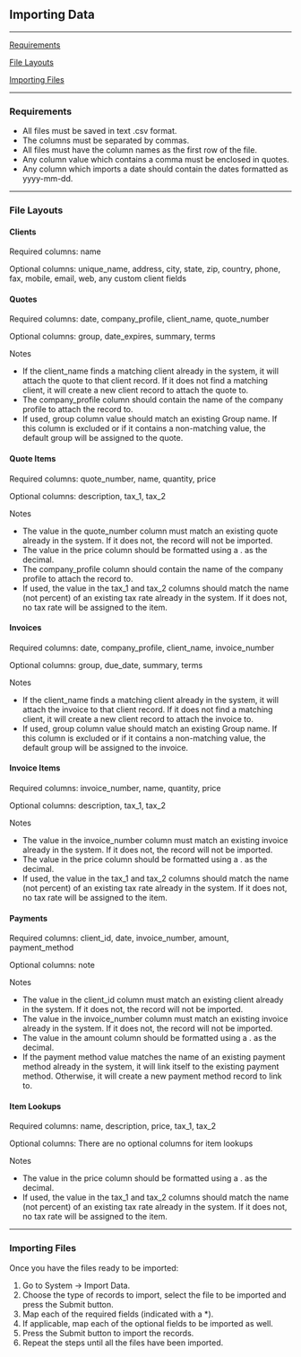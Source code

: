 Importing Data
---

---

[Requirements](#requirements)

[File Layouts](#file-layouts)

[Importing Files](#importing-files)

---

### Requirements

-   All files must be saved in text .csv format.
-   The columns must be separated by commas.
-   All files must have the column names as the first row of the file.
-   Any column value which contains a comma must be enclosed in quotes.
-   Any column which imports a date should contain the dates formatted
    as yyyy-mm-dd.

---

### File Layouts

#### Clients

Required columns: name

Optional columns: unique\_name, address, city, state, zip, country,
phone, fax, mobile, email, web, any custom client fields

#### Quotes

Required columns: date, company\_profile, client\_name, quote\_number

Optional columns: group, date\_expires, summary, terms

Notes

-   If the client\_name finds a matching client already in the system,
    it will attach the quote to that client record. If it does not find
    a matching client, it will create a new client record to attach the
    quote to.
-   The company\_profile column should contain the name of the company
    profile to attach the record to.
-   If used, group column value should match an existing Group name. If
    this column is excluded or if it contains a non-matching value, the
    default group will be assigned to the quote.

#### Quote Items

Required columns: quote\_number, name, quantity, price

Optional columns: description, tax\_1, tax\_2

Notes

-   The value in the quote\_number column must match an existing quote
    already in the system. If it does not, the record will not be
    imported.
-   The value in the price column should be formatted using a . as the
    decimal.
-   The company\_profile column should contain the name of the company
    profile to attach the record to.
-   If used, the value in the tax\_1 and tax\_2 columns should match the
    name (not percent) of an existing tax rate already in the system. If
    it does not, no tax rate will be assigned to the item.

#### Invoices

Required columns: date, company\_profile, client\_name, invoice\_number

Optional columns: group, due\_date, summary, terms

Notes

-   If the client\_name finds a matching client already in the system,
    it will attach the invoice to that client record. If it does not
    find a matching client, it will create a new client record to attach
    the invoice to.
-   If used, group column value should match an existing Group name. If
    this column is excluded or if it contains a non-matching value, the
    default group will be assigned to the invoice.

#### Invoice Items

Required columns: invoice\_number, name, quantity, price

Optional columns: description, tax\_1, tax\_2

Notes

-   The value in the invoice\_number column must match an existing
    invoice already in the system. If it does not, the record will not
    be imported.
-   The value in the price column should be formatted using a . as the
    decimal.
-   If used, the value in the tax\_1 and tax\_2 columns should match the
    name (not percent) of an existing tax rate already in the system. If
    it does not, no tax rate will be assigned to the item.

#### Payments

Required columns: client\_id, date, invoice\_number, amount,
payment\_method

Optional columns: note

Notes

-   The value in the client\_id column must match an existing client
    already in the system. If it does not, the record will not be
    imported.
-   The value in the invoice\_number column must match an existing
    invoice already in the system. If it does not, the record will not
    be imported.
-   The value in the amount column should be formatted using a . as the
    decimal.
-   If the payment method value matches the name of an existing payment
    method already in the system, it will link itself to the existing
    payment method. Otherwise, it will create a new payment method
    record to link to.

#### Item Lookups

Required columns: name, description, price, tax\_1, tax\_2

Optional columns: There are no optional columns for item lookups

Notes

-   The value in the price column should be formatted using a . as the
    decimal.
-   If used, the value in the tax\_1 and tax\_2 columns should match the
    name (not percent) of an existing tax rate already in the system. If
    it does not, no tax rate will be assigned to the item.

---

### Importing Files

Once you have the files ready to be imported:

1.  Go to System -&gt; Import Data.
2.  Choose the type of records to import, select the file to be imported
    and press the Submit button.
3.  Map each of the required fields (indicated with a \*).
4.  If applicable, map each of the optional fields to be imported as
    well.
5.  Press the Submit button to import the records.
6.  Repeat the steps until all the files have been imported.
